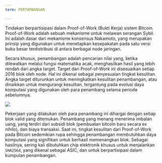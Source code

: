 ```yaml
---
term: PERTAMBANGAN

---
```

Tindakan berpartisipasi dalam Proof-of-Work (Bukti Kerja) sistem Bitcoin. Proof-of-Work adalah sebuah mekanisme untuk melawan serangan Sybil. Ini adalah dasar dari mekanisme konsensus Nakamoto, yang merupakan prinsip yang digunakan untuk menetapkan kesepakatan pada satu versi buku besar terdistribusi di antara berbagai node jaringan.

Secara khusus, penambangan adalah pencarian nilai yang, ketika dilewatkan melalui fungsi matematika acak, menghasilkan hasil yang lebih rendah dari angka target. Target dari Proof-of-Work ini disesuaikan setiap 2016 blok oleh node. Hal ini dikenal sebagai penyesuaian tingkat kesulitan. Angka target diturunkan untuk meningkatkan kesulitan penambangan, atau dinaikkan untuk mengurangi kesulitan, tergantung pada evolusi daya komputasi yang digunakan oleh para penambang selama periode sebelumnya.

![](../../dictionnaire/assets/34.webp)

Pekerjaan yang dilakukan oleh para penambang ini dihargai dengan setiap blok valid yang ditemukan. Penambang yang menang menerima imbalan uang, yang terdiri dari subsidi blok (pembuatan bitcoin baru secara ex nihilo), dan biaya transaksi. Saat ini, tingkat kesulitan dari Proof-of-Work pada Bitcoin sedemikian rupa sehingga penambangan membutuhkan daya komputasi yang signifikan untuk berhasil memenangkan blok. Sebagai hasilnya, sering kali dibutuhkan chip elektronik khusus untuk menjalankan `SHA256d`, yang dikenal sebagai ASIC, dan untuk berpartisipasi dalam kumpulan penambangan.